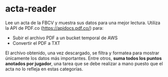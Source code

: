 # acta-reader
Lee un acta de la FBCV y muestra sus datos para una mejor lectura.
Utiliza la API de PDF.co (https://apidocs.pdf.co/) para:
- Subir el archivo PDF a un bucket temporal de AWS
- Convertir el PDF a TXT

El archivo obtenido, una vez descargado, se filtra y formatea para mostrar únicamente los datos más importantes.
Entre otros, **suma todos los puntos anotados por jugador**, una tarea que se debe realizar a mano puesto que el acta no lo refleja en estas categorías.
